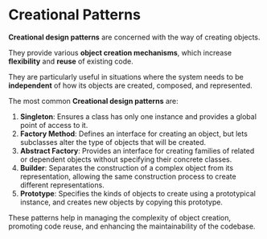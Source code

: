 # Creational Patterns

**Creational design patterns** are concerned with the way of creating objects.

They provide various **object creation mechanisms**, which increase **flexibility** and **reuse** of existing code.

They are particularly useful in situations where the system needs to be **independent** of how its objects are created, composed, and represented.

The most common **Creational design patterns** are:
1. **Singleton**: Ensures a class has only one instance and provides a global point of access to it.
2. **Factory Method**: Defines an interface for creating an object, but lets subclasses alter the type of objects that will be created.
3. **Abstract Factory**: Provides an interface for creating families of related or dependent objects without specifying their concrete classes.
4. **Builder**: Separates the construction of a complex object from its representation, allowing the same construction process to create different representations.
5. **Prototype**: Specifies the kinds of objects to create using a
    prototypical instance, and creates new objects by copying this prototype.
    
These patterns help in managing the complexity of object creation, promoting code reuse, and enhancing the maintainability of the codebase.